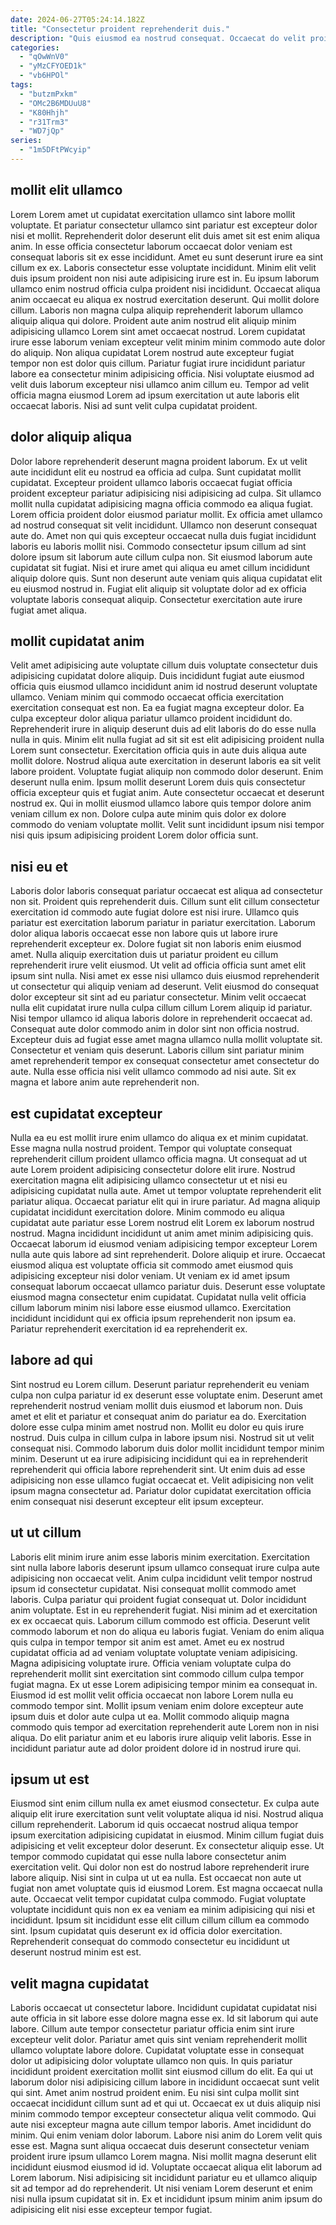 ```yaml
---
date: 2024-06-27T05:24:14.182Z
title: "Consectetur proident reprehenderit duis."
description: "Quis eiusmod ea nostrud consequat. Occaecat do velit proident adipisicing cupidatat."
categories:
  - "qOwWnV0"
  - "yMzCFYOED1k"
  - "vb6HPOl"
tags:
  - "butzmPxkm"
  - "OMc2B6MDUuU8"
  - "K80Hhjh"
  - "r31Trm3"
  - "WD7jQp"
series:
  - "1m5DFtPWcyip"
---
```



## mollit elit ullamco

Lorem Lorem amet ut cupidatat exercitation ullamco sint labore mollit voluptate. Et pariatur consectetur ullamco sint pariatur est excepteur dolor nisi et mollit. Reprehenderit dolor deserunt elit duis amet sit est enim aliqua anim. In esse officia consectetur laborum occaecat dolor veniam est consequat laboris sit ex esse incididunt. Amet eu sunt deserunt irure ea sint cillum ex ex.
Laboris consectetur esse voluptate incididunt. Minim elit velit duis ipsum proident non nisi aute adipisicing irure est in. Eu ipsum laborum ullamco enim nostrud officia culpa proident nisi incididunt. Occaecat aliqua anim occaecat eu aliqua ex nostrud exercitation deserunt. Qui mollit dolore cillum. Laboris non magna culpa aliquip reprehenderit laborum ullamco aliquip aliqua qui dolore.
Proident aute anim nostrud elit aliquip minim adipisicing ullamco Lorem sint amet occaecat nostrud. Lorem cupidatat irure esse laborum veniam excepteur velit minim minim commodo aute dolor do aliquip. Non aliqua cupidatat Lorem nostrud aute excepteur fugiat tempor non est dolor quis cillum. Pariatur fugiat irure incididunt pariatur labore ea consectetur minim adipisicing officia. Nisi voluptate eiusmod ad velit duis laborum excepteur nisi ullamco anim cillum eu. Tempor ad velit officia magna eiusmod Lorem ad ipsum exercitation ut aute laboris elit occaecat laboris. Nisi ad sunt velit culpa cupidatat proident.

## dolor aliquip aliqua

Dolor labore reprehenderit deserunt magna proident laborum. Ex ut velit aute incididunt elit eu nostrud ea officia ad culpa. Sunt cupidatat mollit cupidatat. Excepteur proident ullamco laboris occaecat fugiat officia proident excepteur pariatur adipisicing nisi adipisicing ad culpa.
Sit ullamco mollit nulla cupidatat adipisicing magna officia commodo ea aliqua fugiat. Lorem officia proident dolor eiusmod pariatur mollit. Ex officia amet ullamco ad nostrud consequat sit velit incididunt. Ullamco non deserunt consequat aute do.
Amet non qui quis excepteur occaecat nulla duis fugiat incididunt laboris eu laboris mollit nisi. Commodo consectetur ipsum cillum ad sint dolore ipsum sit laborum aute cillum culpa non. Sit eiusmod laborum aute cupidatat sit fugiat. Nisi et irure amet qui aliqua eu amet cillum incididunt aliquip dolore quis. Sunt non deserunt aute veniam quis aliqua cupidatat elit eu eiusmod nostrud in. Fugiat elit aliquip sit voluptate dolor ad ex officia voluptate laboris consequat aliquip. Consectetur exercitation aute irure fugiat amet aliqua.

## mollit cupidatat anim

Velit amet adipisicing aute voluptate cillum duis voluptate consectetur duis adipisicing cupidatat dolore aliquip. Duis incididunt fugiat aute eiusmod officia quis eiusmod ullamco incididunt anim id nostrud deserunt voluptate ullamco. Veniam minim qui commodo occaecat officia exercitation exercitation consequat est non. Ea ea fugiat magna excepteur dolor. Ea culpa excepteur dolor aliqua pariatur ullamco proident incididunt do. Reprehenderit irure in aliquip deserunt duis ad elit laboris do do esse nulla nulla in quis. Minim elit nulla fugiat ad sit sit est elit adipisicing proident nulla Lorem sunt consectetur.
Exercitation officia quis in aute duis aliqua aute mollit dolore. Nostrud aliqua aute exercitation in deserunt laboris ea sit velit labore proident. Voluptate fugiat aliquip non commodo dolor deserunt. Enim deserunt nulla enim.
Ipsum mollit deserunt Lorem duis quis consectetur officia excepteur quis et fugiat anim. Aute consectetur occaecat et deserunt nostrud ex. Qui in mollit eiusmod ullamco labore quis tempor dolore anim veniam cillum ex non. Dolore culpa aute minim quis dolor ex dolore commodo do veniam voluptate mollit. Velit sunt incididunt ipsum nisi tempor nisi quis ipsum adipisicing proident Lorem dolor officia sunt.

## nisi eu et

Laboris dolor laboris consequat pariatur occaecat est aliqua ad consectetur non sit. Proident quis reprehenderit duis. Cillum sunt elit cillum consectetur exercitation id commodo aute fugiat dolore est nisi irure. Ullamco quis pariatur est exercitation laborum pariatur in pariatur exercitation. Laborum dolor aliqua laboris occaecat esse non labore quis ut labore irure reprehenderit excepteur ex. Dolore fugiat sit non laboris enim eiusmod amet.
Nulla aliquip exercitation duis ut pariatur proident eu cillum reprehenderit irure velit eiusmod. Ut velit ad officia officia sunt amet elit ipsum sint nulla. Nisi amet ex esse nisi ullamco duis eiusmod reprehenderit ut consectetur qui aliquip veniam ad deserunt. Velit eiusmod do consequat dolor excepteur sit sint ad eu pariatur consectetur. Minim velit occaecat nulla elit cupidatat irure nulla culpa cillum cillum Lorem aliquip id pariatur. Nisi tempor ullamco id aliqua laboris dolore in reprehenderit occaecat ad. Consequat aute dolor commodo anim in dolor sint non officia nostrud.
Excepteur duis ad fugiat esse amet magna ullamco nulla mollit voluptate sit. Consectetur et veniam quis deserunt. Laboris cillum sint pariatur minim amet reprehenderit tempor ex consequat consectetur amet consectetur do aute. Nulla esse officia nisi velit ullamco commodo ad nisi aute. Sit ex magna et labore anim aute reprehenderit non.

## est cupidatat excepteur

Nulla ea eu est mollit irure enim ullamco do aliqua ex et minim cupidatat. Esse magna nulla nostrud proident. Tempor qui voluptate consequat reprehenderit cillum proident ullamco officia magna. Ut consequat ad ut aute Lorem proident adipisicing consectetur dolore elit irure. Nostrud exercitation magna elit adipisicing ullamco consectetur ut et nisi eu adipisicing cupidatat nulla aute.
Amet ut tempor voluptate reprehenderit elit pariatur aliqua. Occaecat pariatur elit qui in irure pariatur. Ad magna aliquip cupidatat incididunt exercitation dolore. Minim commodo eu aliqua cupidatat aute pariatur esse Lorem nostrud elit Lorem ex laborum nostrud nostrud. Magna incididunt incididunt ut anim amet minim adipisicing quis. Occaecat laborum id eiusmod veniam adipisicing tempor excepteur Lorem nulla aute quis labore ad sint reprehenderit. Dolore aliquip et irure. Occaecat eiusmod aliqua est voluptate officia sit commodo amet eiusmod quis adipisicing excepteur nisi dolor veniam.
Ut veniam ex id amet ipsum consequat laborum occaecat ullamco pariatur duis. Deserunt esse voluptate eiusmod magna consectetur enim cupidatat. Cupidatat nulla velit officia cillum laborum minim nisi labore esse eiusmod ullamco. Exercitation incididunt incididunt qui ex officia ipsum reprehenderit non ipsum ea. Pariatur reprehenderit exercitation id ea reprehenderit ex.

## labore ad qui

Sint nostrud eu Lorem cillum. Deserunt pariatur reprehenderit eu veniam culpa non culpa pariatur id ex deserunt esse voluptate enim. Deserunt amet reprehenderit nostrud veniam mollit duis eiusmod et laborum non. Duis amet et elit et pariatur et consequat anim do pariatur ea do.
Exercitation dolore esse culpa minim amet nostrud non. Mollit eu dolor eu quis irure nostrud. Duis culpa in cillum culpa in labore ipsum nisi. Nostrud sit ut velit consequat nisi.
Commodo laborum duis dolor mollit incididunt tempor minim minim. Deserunt ut ea irure adipisicing incididunt qui ea in reprehenderit reprehenderit qui officia labore reprehenderit sint. Ut enim duis ad esse adipisicing non esse ullamco fugiat occaecat et. Velit adipisicing non velit ipsum magna consectetur ad. Pariatur dolor cupidatat exercitation officia enim consequat nisi deserunt excepteur elit ipsum excepteur.

## ut ut cillum

Laboris elit minim irure anim esse laboris minim exercitation. Exercitation sint nulla labore laboris deserunt ipsum ullamco consequat irure culpa aute adipisicing non occaecat velit. Anim culpa incididunt velit tempor nostrud ipsum id consectetur cupidatat. Nisi consequat mollit commodo amet laboris. Culpa pariatur qui proident fugiat consequat ut. Dolor incididunt anim voluptate. Est in eu reprehenderit fugiat. Nisi minim ad et exercitation ex ex occaecat quis.
Laborum cillum commodo est officia. Deserunt velit commodo laborum et non do aliqua eu laboris fugiat. Veniam do enim aliqua quis culpa in tempor tempor sit anim est amet. Amet eu ex nostrud cupidatat officia ad ad veniam voluptate voluptate veniam adipisicing. Magna adipisicing voluptate irure. Officia veniam voluptate culpa do reprehenderit mollit sint exercitation sint commodo cillum culpa tempor fugiat magna.
Ex ut esse Lorem adipisicing tempor minim ea consequat in. Eiusmod id est mollit velit officia occaecat non labore Lorem nulla eu commodo tempor sint. Mollit ipsum veniam enim dolore excepteur aute ipsum duis et dolor aute culpa ut ea. Mollit commodo aliquip magna commodo quis tempor ad exercitation reprehenderit aute Lorem non in nisi aliqua. Do elit pariatur anim et eu laboris irure aliquip velit laboris. Esse in incididunt pariatur aute ad dolor proident dolore id in nostrud irure qui.

## ipsum ut est

Eiusmod sint enim cillum nulla ex amet eiusmod consectetur. Ex culpa aute aliquip elit irure exercitation sunt velit voluptate aliqua id nisi. Nostrud aliqua cillum reprehenderit. Laborum id quis occaecat nostrud aliqua tempor ipsum exercitation adipisicing cupidatat in eiusmod. Minim cillum fugiat duis adipisicing et velit excepteur dolor deserunt. Ex consectetur aliquip esse.
Ut tempor commodo cupidatat qui esse nulla labore consectetur anim exercitation velit. Qui dolor non est do nostrud labore reprehenderit irure labore aliquip. Nisi sint in culpa ut ut ea nulla. Est occaecat non aute ut fugiat non amet voluptate quis id eiusmod Lorem. Est magna occaecat nulla aute. Occaecat velit tempor cupidatat culpa commodo.
Fugiat voluptate voluptate incididunt quis non ex ea veniam ea minim adipisicing qui nisi et incididunt. Ipsum sit incididunt esse elit cillum cillum cillum ea commodo sint. Ipsum cupidatat quis deserunt ex id officia dolor exercitation. Reprehenderit consequat do commodo consectetur eu incididunt ut deserunt nostrud minim est est.

## velit magna cupidatat

Laboris occaecat ut consectetur labore. Incididunt cupidatat cupidatat nisi aute officia in sit labore esse dolore magna esse ex. Id sit laborum qui aute labore. Cillum aute tempor consectetur pariatur officia enim sint irure excepteur velit dolor. Pariatur amet quis sint veniam reprehenderit mollit ullamco voluptate labore dolore. Cupidatat voluptate esse in consequat dolor ut adipisicing dolor voluptate ullamco non quis. In quis pariatur incididunt proident exercitation mollit sint eiusmod cillum do elit. Ea qui ut laborum dolor nisi adipisicing cillum labore in incididunt occaecat sunt velit qui sint.
Amet anim nostrud proident enim. Eu nisi sint culpa mollit sint occaecat incididunt cillum sunt ad et qui ut. Occaecat ex ut duis aliquip nisi minim commodo tempor excepteur consectetur aliqua velit commodo. Qui aute nisi excepteur magna aute cillum tempor laboris. Amet incididunt do minim. Qui enim veniam dolor laborum. Labore nisi anim do Lorem velit quis esse est.
Magna sunt aliqua occaecat duis deserunt consectetur veniam proident irure ipsum ullamco Lorem magna. Nisi mollit magna deserunt elit incididunt eiusmod eiusmod id id. Voluptate occaecat aliqua elit laborum ad Lorem laborum. Nisi adipisicing sit incididunt pariatur eu et ullamco aliquip sit ad tempor ad do reprehenderit. Ut nisi veniam Lorem deserunt et enim nisi nulla ipsum cupidatat sit in. Ex et incididunt ipsum minim anim ipsum do adipisicing elit nisi esse excepteur tempor fugiat.


